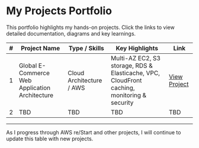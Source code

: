 # My Projects Portfolio

This portfolio highlights my hands-on projects. Click the links to view detailed documentation, diagrams and key learnings.  

| # | Project Name | Type / Skills | Key Highlights | Link |
|---|--------------|---------------|----------------|------|
| 1 | Global E-Commerce Web Application Architecture | Cloud Architecture / AWS | Multi-AZ EC2, S3 storage, RDS & Elasticache, VPC, CloudFront caching, monitoring & security | [View Project](projects/project-1/README.md) |
| 2 | TBD | TBD | TBD | TBD|

---

As I progress through AWS re/Start and other projects, I will continue to update this table with new projects.
